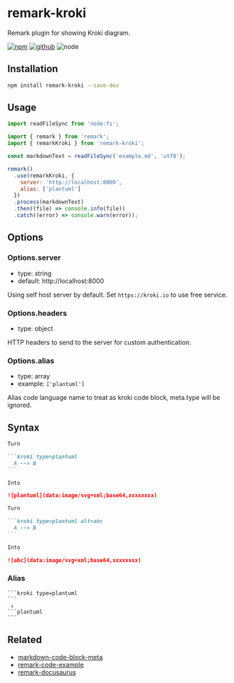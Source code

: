 # remark-kroki

Remark plugin for showing Kroki diagram.

[![npm][npm-badge]][npm-url]
[![github][github-badge]][github-url]
![node][node-badge]

[npm-url]: https://www.npmjs.com/package/remark-kroki
[npm-badge]: https://img.shields.io/npm/v/remark-kroki.svg?style=flat-square&logo=npm
[github-url]: https://github.com/nice-move/remark-kroki
[github-badge]: https://img.shields.io/npm/l/remark-kroki.svg?style=flat-square&colorB=blue&logo=github
[node-badge]: https://img.shields.io/node/v/remark-kroki.svg?style=flat-square&colorB=green&logo=node.js

## Installation

```sh
npm install remark-kroki --save-dev
```

## Usage

```mjs
import readFileSync from 'node:fs';

import { remark } from 'remark';
import { remarkKroki } from 'remark-kroki';

const markdownText = readFileSync('example.md', 'utf8');

remark()
  .use(remarkKroki, {
    server: 'http://localhost:8000',
    alias: ['plantuml']
  })
  .process(markdownText)
  .then((file) => console.info(file))
  .catch((error) => console.warn(error));
```

## Options

### Options.server

- type: string
- default: http://localhost:8000

Using self host server by default. Set `https://kroki.io` to use free service.

### Options.headers

- type: object

HTTP headers to send to the server for custom authentication.

### Options.alias

- type: array
- example: `['plantuml']`

Alias code language name to treat as kroki code block, meta.type will be ignored.

## Syntax

````markdown
Turn

```kroki type=plantuml
  A --> B
```

Into

![plantuml](data:image/svg+xml;base64,xxxxxxxx)
````

````markdown
Turn

```kroki type=plantuml alt=abc
  A --> B
```

Into

![abc](data:image/svg+xml;base64,xxxxxxxx)
````

### Alias

````
```kroki type=plantuml
```
 ↓
```plantuml
```
````

## Related

- [markdown-code-block-meta](https://github.com/nice-move/markdown-code-block-meta)
- [remark-code-example](https://github.com/nice-move/remark-code-example)
- [remark-docusaurus](https://github.com/nice-move/remark-docusaurus)

